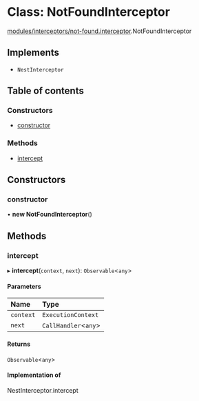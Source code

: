 # Class: NotFoundInterceptor

[modules/interceptors/not-found.interceptor](../modules/modules_interceptors_not_found_interceptor.md).NotFoundInterceptor

## Implements

- `NestInterceptor`

## Table of contents

### Constructors

- [constructor](modules_interceptors_not_found_interceptor.NotFoundInterceptor.md#constructor)

### Methods

- [intercept](modules_interceptors_not_found_interceptor.NotFoundInterceptor.md#intercept)

## Constructors

### constructor

• **new NotFoundInterceptor**()

## Methods

### intercept

▸ **intercept**(`context`, `next`): `Observable`<`any`\>

#### Parameters

| Name | Type |
| :------ | :------ |
| `context` | `ExecutionContext` |
| `next` | `CallHandler`<`any`\> |

#### Returns

`Observable`<`any`\>

#### Implementation of

NestInterceptor.intercept
